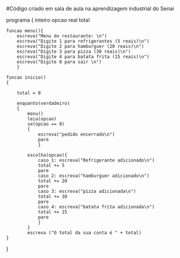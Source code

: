 #Código criado em sala de aula na aprendizagem industrial do Senai

programa
{
	inteiro opcao
	real total

	
	
	funcao menu(){
		escreva("Menu do restaurante: \n")
		escreva("Digite 1 para refrigerantes (5 reais)\n")
		escreva("Digite 2 para hamburguer (20 reais)\n")
		escreva("Digite 3 para pizza (30 reais)\n")
		escreva("Digite 4 para batata frita (15 reais)\n")
		escreva("Digite 0 para sair \n")
		}
	
	funcao inicio()
	{
		
		total = 0

		enquanto(verdadeiro)
		{
			menu()
			leia(opcao)
			se(opcao == 0)
			{
				escreva("pedido encerrado\n")
				pare
				}
				
			escolha(opcao){
				caso 1: escreva("Refrigerante adicionado\n")
				total += 5
				pare
				caso 2: escreva("hamburguer adicionado\n")
				total += 20
				pare
				caso 3: escreva("pizza adicionada\n")
				total += 30
				pare
				caso 4: escreva("batata frita adicionada\n")
				total += 15
				pare
				}
			}
			escreva ("O total da sua conta é " + total)
	}
}
